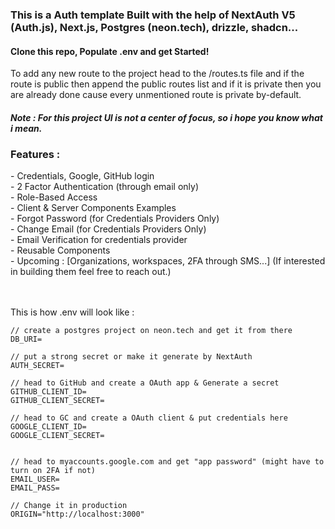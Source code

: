 <h3>This is a Auth template Built with the help of NextAuth V5 (Auth.js), Next.js, Postgres (neon.tech), drizzle, shadcn...</h3>

<h4>Clone this repo, Populate .env and get Started! </h4>
To add any new route to the project head to the /routes.ts file and if the route is public then append the public routes list and if it is private then you are already done cause every unmentioned route is private by-default.

<br>
<h5>Note : For this project UI is not a center of focus, so i hope you know what i mean.</h5>
<h3> Features :</h3>
- Credentials, Google, GitHub login <br>
- 2 Factor Authentication (through email only)<br>
- Role-Based Access <br>
- Client & Server Components Examples <br>
- Forgot Password (for Credentials Providers Only)<br>
- Change Email (for Credentials Providers Only)<br>
- Email Verification for credentials provider <br>
- Reusable Components <br>
- Upcoming : [Organizations, workspaces, 2FA through SMS...] (If interested in building them feel free to reach out.)

<br><br>
This is how .env will look like :

```
// create a postgres project on neon.tech and get it from there
DB_URI=

// put a strong secret or make it generate by NextAuth
AUTH_SECRET=

// head to GitHub and create a OAuth app & Generate a secret
GITHUB_CLIENT_ID=
GITHUB_CLIENT_SECRET=

// head to GC and create a OAuth client & put credentials here
GOOGLE_CLIENT_ID=
GOOGLE_CLIENT_SECRET=


// head to myaccounts.google.com and get "app password" (might have to turn on 2FA if not)
EMAIL_USER=
EMAIL_PASS=

// Change it in production
ORIGIN="http://localhost:3000"
```
